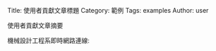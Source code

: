 Title: 使用者貢獻文章標題
Category: 範例
Tags: examples
Author: user

使用者貢獻文章摘要

<!-- PELICAN_END_SUMMARY -->

機械設計工程系即時網路連線:

 <img src="http://140.130.1.199/graph_image.php?action=view&amp;local_graph_id=120&amp;rra_id=5" alt="" /> 
 
 <img src="http://140.130.1.199/graph_image.php?action=view&amp;local_graph_id=120&amp;rra_id=2" alt="" />